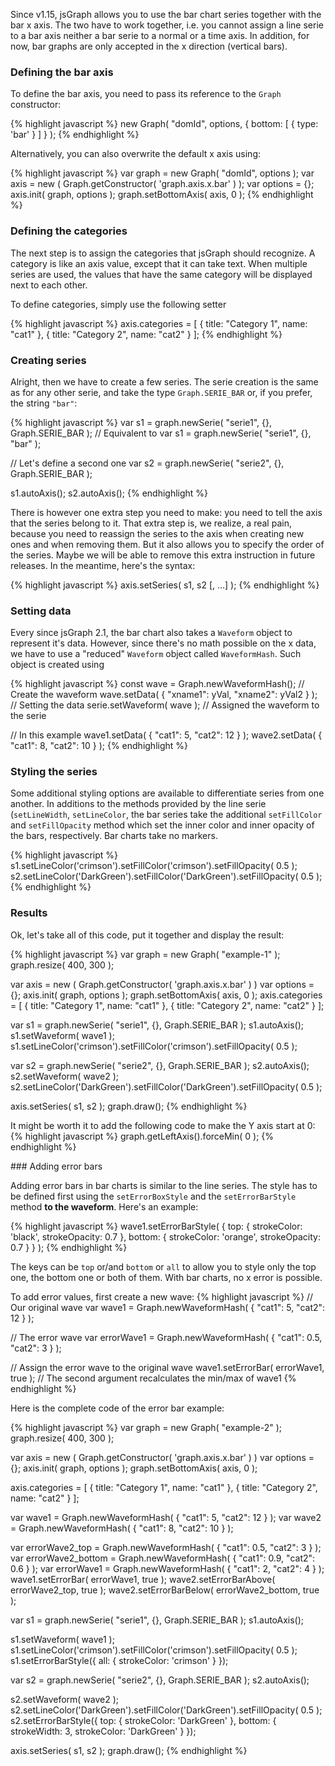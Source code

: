 Since v1.15, jsGraph allows you to use the bar chart series together with the bar x axis. The two have to work together, i.e. you cannot assign a line serie to a bar axis neither a bar serie to a normal or a time axis. In addition, for now, bar graphs are only accepted in the x direction (vertical bars).

### <a id="definition"></a> Defining the bar axis

To define the bar axis, you need to pass its reference to the ```Graph``` constructor:

{% highlight javascript %}
new Graph( "domId", options, { bottom: [ { type: 'bar' } ] } );
{% endhighlight %}

Alternatively, you can also overwrite the default x axis using:

{% highlight javascript %}
var graph = new Graph( "domId", options );
var axis = new ( Graph.getConstructor( 'graph.axis.x.bar' ) );
var options = {};
axis.init( graph, options );
graph.setBottomAxis( axis, 0 );
{% endhighlight %}

### <a id="categories"></a>Defining the categories

The next step is to assign the categories that jsGraph should recognize. A category is like an axis value, except that it can take text. When multiple series are used, the values that have the same category will be displayed next to each other.

To define categories, simply use the following setter

{% highlight javascript %}
axis.categories = [ { title: "Category 1", name: "cat1" }, { title: "Category 2", name: "cat2" } ];
{% endhighlight %}

### <a id="series"></a>Creating series

Alright, then we have to create a few series. The serie creation is the same as for any other serie, and take the type ```Graph.SERIE_BAR``` or, if you prefer, the string ```"bar"```:

{% highlight javascript %}
var s1 = graph.newSerie( "serie1", {}, Graph.SERIE_BAR );
// Equivalent to var s1 = graph.newSerie( "serie1", {}, "bar" );

// Let's define a second one
var s2 = graph.newSerie( "serie2", {}, Graph.SERIE_BAR );

s1.autoAxis();
s2.autoAxis();
{% endhighlight %}

There is however one extra step you need to make: you need to tell the axis that the series belong to it. That extra step is, we realize, a real pain, because you need to reassign the series to the axis when creating new ones and when removing them. But it also allows you to specify the order of the series. Maybe we will be able to remove this extra instruction in future releases. In the meantime, here's the syntax:

{% highlight javascript %}
axis.setSeries( s1, s2 [, ...] );
{% endhighlight %}

### <a id="data"></a>Setting data

Every since jsGraph 2.1, the bar chart also takes a ```Waveform``` object to represent it's data. However, since there's no math possible on the x data, we have to use a "reduced" ```Waveform``` object called ```WaveformHash```. Such object is created using


{% highlight javascript %}
const wave = Graph.newWaveformHash(); // Create the waveform
wave.setData( { "xname1": yVal, "xname2": yVal2 } ); // Setting the data
serie.setWaveform( wave ); // Assigned the waveform to the serie

// In this example
wave1.setData( { "cat1": 5, "cat2": 12 } );
wave2.setData( { "cat1": 8, "cat2": 10 } );
{% endhighlight %}


### <a id="styling"></a>Styling the series

Some additional styling options are available to differentiate series from one another. In additions to the methods provided by the line serie (```setLineWidth```, ```setLineColor```, the bar series take the additional ```setFillColor``` and ```setFillOpacity``` method which set the inner color and inner opacity of the bars, respectively. Bar charts take no markers.

{% highlight javascript %}
s1.setLineColor('crimson').setFillColor('crimson').setFillOpacity( 0.5 );
s2.setLineColor('DarkGreen').setFillColor('DarkGreen').setFillOpacity( 0.5 );
{% endhighlight %}


### <a id="example"></a>Results

Ok, let's take all of this code, put it together and display the result:

{% highlight javascript %}
var graph = new Graph( "example-1" );
graph.resize( 400, 300 );

var axis = new ( Graph.getConstructor( 'graph.axis.x.bar' ) )
var options = {};
axis.init( graph, options );
graph.setBottomAxis( axis, 0 );
axis.categories = [ { title: "Category 1", name: "cat1" }, { title: "Category 2", name: "cat2" } ];

var s1 = graph.newSerie( "serie1", {}, Graph.SERIE_BAR );
s1.autoAxis();
s1.setWaveform( wave1 );
s1.setLineColor('crimson').setFillColor('crimson').setFillOpacity( 0.5 );

var s2 = graph.newSerie( "serie2", {}, Graph.SERIE_BAR );
s2.autoAxis();
s2.setWaveform( wave2 );
s2.setLineColor('DarkGreen').setFillColor('DarkGreen').setFillOpacity( 0.5 );

axis.setSeries( s1, s2 );
graph.draw();
{% endhighlight %}

<div id="example-1" class="jsgraph-example"></div>
<script>

	var wave1 = Graph.newWaveformHash( { "cat1": 5, "cat2": 12 } );
	var wave2 = Graph.newWaveformHash( { "cat1": 8, "cat2": 10 } );

	var graph = new Graph( "example-1" );
	graph.resize( 400, 300 );

	var axis = new ( Graph.getConstructor( 'graph.axis.x.bar' ) )
	var options = {};
	axis.init( graph, options );
	graph.setBottomAxis( axis, 0 );
	axis.categories = [ { title: "Category 1", name: "cat1" }, { title: "Category 2", name: "cat2" } ];

	var s1 = graph.newSerie( "serie1", {}, Graph.SERIE_BAR );
	s1.autoAxis();
	s1.setWaveform( wave1 );
	s1.setLineColor('crimson').setFillColor('crimson').setFillOpacity( 0.5 );

	var s2 = graph.newSerie( "serie2", {}, Graph.SERIE_BAR );
	s2.autoAxis();
	s2.setWaveform( wave2 );
	s2.setLineColor('DarkGreen').setFillColor('DarkGreen').setFillOpacity( 0.5 );

	axis.setSeries( s1, s2 );
	graph.draw();
</script>
 
It might be worth it to add the following code to make the Y axis start at 0:
{% highlight javascript %}
graph.getLeftAxis().forceMin( 0 );
{% endhighlight %}

### <a id="errorbars"></a>Adding error bars

Adding error bars in bar charts is similar to the line series. The style has to be defined first using the ```setErrorBoxStyle``` and the ```setErrorBarStyle``` method **to the waveform**. Here's an example:

{% highlight javascript %}
wave1.setErrorBarStyle( { 
  top: { strokeColor: 'black', strokeOpacity: 0.7 }, 
  bottom: { strokeColor: 'orange', strokeOpacity: 0.7 } 
} );
{% endhighlight %}

The keys can be ```top``` or/and ```bottom``` or ```all``` to allow you to style only the top one, the bottom one or both of them. With bar charts, no x error is possible.

To add error values, first create a new wave:
{% highlight javascript %}
// Our original wave
var wave1 = Graph.newWaveformHash( { "cat1": 5, "cat2": 12 } );

// The error wave
var errorWave1 = Graph.newWaveformHash( { "cat1": 0.5, "cat2": 3 } );

// Assign the error wave to the original wave
wave1.setErrorBar( errorWave1, true ); // The second argument recalculates the min/max of wave1
{% endhighlight %}

Here is the complete code of the error bar example:

{% highlight javascript %}
var graph = new Graph( "example-2" );
graph.resize( 400, 300 );

var axis = new ( Graph.getConstructor( 'graph.axis.x.bar' ) )
var options = {};
axis.init( graph, options );
graph.setBottomAxis( axis, 0 );

axis.categories = [ 
  { title: "Category 1", name: "cat1" }, 
  { title: "Category 2", name: "cat2" } 
];

var wave1 = Graph.newWaveformHash( { "cat1": 5, "cat2": 12 } );
var wave2 = Graph.newWaveformHash( { "cat1": 8, "cat2": 10 } );

var errorWave2_top = Graph.newWaveformHash( { "cat1": 0.5, "cat2": 3 } );
var errorWave2_bottom = Graph.newWaveformHash( { "cat1": 0.9, "cat2": 0.6 } );
var errorWave1 = Graph.newWaveformHash( { "cat1": 2, "cat2": 4 } );
wave1.setErrorBar( errorWave1, true );
wave2.setErrorBarAbove( errorWave2_top, true );
wave2.setErrorBarBelow( errorWave2_bottom, true );

var s1 = graph.newSerie( "serie1", {}, Graph.SERIE_BAR );
s1.autoAxis();

s1.setWaveform( wave1 );
s1.setLineColor('crimson').setFillColor('crimson').setFillOpacity( 0.5 );
s1.setErrorBarStyle({ all: { strokeColor: 'crimson' } });

var s2 = graph.newSerie( "serie2", {}, Graph.SERIE_BAR );
s2.autoAxis();

s2.setWaveform( wave2 );
s2.setLineColor('DarkGreen').setFillColor('DarkGreen').setFillOpacity( 0.5 );
s2.setErrorBarStyle({ top: { strokeColor: 'DarkGreen' }, bottom: { strokeWidth: 3, strokeColor: 'DarkGreen' } });

axis.setSeries( s1, s2 );
graph.draw();
{% endhighlight %}

<div id="example-2" class="jsgraph-example"></div>
<script>
	var graph = new Graph( "example-2" );
	graph.resize( 400, 300 );

	var axis = new ( Graph.getConstructor( 'graph.axis.x.bar' ) )
	var options = {};
	axis.init( graph, options );
	graph.setBottomAxis( axis, 0 );

	axis.categories = [ 
		{ title: "Category 1", name: "cat1" }, 
		{ title: "Category 2", name: "cat2" } 
	];

	var wave1 = Graph.newWaveformHash( { "cat1": 5, "cat2": 12 } );
	var wave2 = Graph.newWaveformHash( { "cat1": 8, "cat2": 10 } );
	var errorWave2_top = Graph.newWaveformHash( { "cat1": 0.5, "cat2": 3 } );
	var errorWave2_bottom = Graph.newWaveformHash( { "cat1": 0.9, "cat2": 0.6 } );
	var errorWave1 = Graph.newWaveformHash( { "cat1": 2, "cat2": 4 } );
	wave1.setErrorBar( errorWave1, true );
	wave2.setErrorBarAbove( errorWave2_top, true );
	wave2.setErrorBarBelow( errorWave2_bottom, true );

	var s1 = graph.newSerie( "serie1", {}, Graph.SERIE_BAR );
	s1.autoAxis();

	s1.setWaveform( wave1 );
	s1.setLineColor('crimson').setFillColor('crimson').setFillOpacity( 0.5 );
	s1.setErrorBarStyle({ all: { strokeColor: 'crimson' } });

	var s2 = graph.newSerie( "serie2", {}, Graph.SERIE_BAR );
	s2.autoAxis();

	s2.setWaveform( wave2 );
	s2.setLineColor('DarkGreen').setFillColor('DarkGreen').setFillOpacity( 0.5 );
	s2.setErrorBarStyle({ top: { strokeColor: 'DarkGreen' }, bottom: { strokeWidth: 3, strokeColor: 'DarkGreen' } });
	
axis.setSeries( s1, s2 );
	graph.draw();
/*
s1.setErrorStyle( [ { type: 'bar', y: { width: 10, strokeColor: 'crimson', strokeOpacity: 0.7 } } ] );



s1.setDataError( { "cat1": [ [ 2, 1 ] ], "cat2": [ 0.4 ] } );

s2.setErrorStyle( [ { type: 'bar', y: { width: 10, strokeColor: 'DarkGreen', strokeOpacity: 0.7 } } ] );
s2.setDataError( { "cat1": [ 0.9 ] } );
*/

</script>


